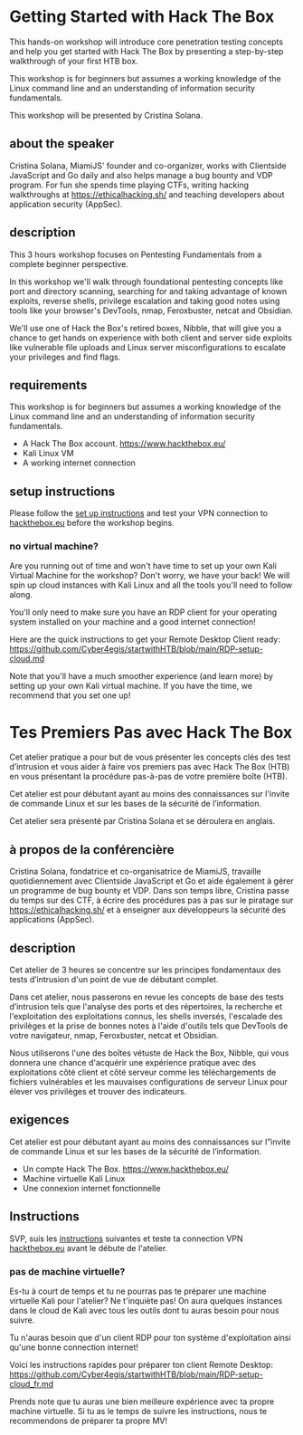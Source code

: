 # Getting Started with Hack The Box 
This hands-on workshop will introduce core penetration testing concepts and help you get started with Hack The Box by presenting a step-by-step walkthrough of your first HTB box.

This workshop is for beginners but assumes a working knowledge of the Linux command line and an understanding of information security fundamentals.

This workshop will be presented by Cristina Solana.

## about the speaker

Cristina Solana, MiamiJS' founder and co-organizer, works with Clientside JavaScript and Go daily and also helps manage a bug bounty and VDP program. For fun she spends time playing CTFs, writing hacking walkthroughs at https://ethicalhacking.sh/ and teaching developers about application security (AppSec).

## description

This 3 hours workshop focuses on Pentesting Fundamentals from a complete beginner perspective. 

In this workshop we'll walk through foundational pentesting concepts like port and directory scanning, searching for and taking advantage of known exploits, reverse shells, privilege escalation and taking good notes using tools like your browser's DevTools, nmap, Feroxbuster, netcat and Obsidian.

We'll use one of Hack the Box's retired boxes, Nibble, that will give you a chance to get hands on experience with both client and server side exploits like vulnerable file uploads and Linux server misconfigurations to escalate your privileges and find flags.

## requirements

This workshop is for beginners but assumes a working knowledge of the Linux command line and an understanding of information security fundamentals.

* A Hack The Box account. https://www.hackthebox.eu/
* Kali Linux VM
* A working internet connection

## setup instructions

Please follow the [set up instructions](00-set-up.md) and test your VPN connection to [hackthebox.eu](https://www.hackthebox.eu/) before the workshop begins.

### no virtual machine?

Are you running out of time and won't have time to set up your own Kali Virtual Machine for the workshop? Don't worry, we have your back! We will spin up cloud instances with Kali Linux and all the tools you'll need to follow along. 

You'll only need to make sure you have an RDP client for your operating system installed on your machine and a good internet connection!

Here are the quick instructions to get your Remote Desktop Client ready: https://github.com/Cyber4egis/startwithHTB/blob/main/RDP-setup-cloud.md

Note that you'll have a much smoother experience (and learn more) by setting up your own Kali virtual machine. If you have the time, we recommend that you set one up!

# Tes Premiers Pas avec Hack The Box
Cet atelier pratique a pour but de vous présenter les concepts clés des test d’intrusion et vous aider à faire vos premiers pas avec Hack The Box (HTB) en vous présentant la procédure pas-à-pas de votre première boîte (HTB). 

Cet atelier est pour débutant ayant au moins des connaissances sur l'invite de commande Linux et sur les bases de la sécurité de l’information. 

Cet atelier sera présenté par Cristina Solana et se déroulera en anglais.

## à propos de la conférencière

Cristina Solana, fondatrice et co-organisatrice de MiamiJS, travaille quotidiennement avec Clientside JavaScript et Go et aide également à gérer un programme de bug bounty et VDP. Dans son temps libre, Cristina passe du temps  sur des CTF, à écrire des procédures pas à pas sur le piratage sur https://ethicalhacking.sh/ et à enseigner aux développeurs la sécurité des applications (AppSec).

## description 

Cet atelier de 3 heures se concentre sur les principes fondamentaux des tests d’intrusion d'un point de vue de débutant complet.

Dans cet atelier, nous passerons en revue les concepts de base des tests d’intrusion tels que l'analyse des ports et des répertoires, la recherche et l'exploitation des exploitations connus, les shells inversés, l'escalade des privilèges et la prise de bonnes notes à l'aide d'outils tels que DevTools de votre navigateur, nmap, Feroxbuster, netcat et Obsidian.

Nous utiliserons l'une des boîtes vétuste de Hack the Box, Nibble, qui vous donnera une chance d'acquérir une expérience pratique avec des exploitations côté client et côté serveur comme les téléchargements de fichiers vulnérables et les mauvaises configurations de serveur Linux pour élever vos privilèges et trouver des indicateurs.

## exigences

Cet atelier est pour débutant ayant au moins des connaissances sur l”invite de commande Linux et sur les bases de la sécurité de l’information.

* Un compte Hack The Box. https://www.hackthebox.eu/
* Machine virtuelle Kali Linux
* Une connexion internet fonctionnelle

## Instructions

SVP, suis les [instructions](00-set-up.md) suivantes et teste ta connection VPN [hackthebox.eu](https://www.hackthebox.eu/) avant le débute de l'atelier.

### pas de machine virtuelle?

Es-tu à court de temps et tu ne pourras pas te préparer une machine virtuelle Kali pour l'atelier? Ne t'inquiète pas! On aura quelques instances dans le cloud de Kali avec tous les outils dont tu auras besoin pour nous suivre. 

Tu n'auras besoin que d'un client RDP pour ton système d'exploitation ainsi qu'une bonne connection internet!

Voici les instructions rapides pour préparer ton client Remote Desktop: https://github.com/Cyber4egis/startwithHTB/blob/main/RDP-setup-cloud_fr.md

Prends note que tu auras une bien meilleure expérience avec ta propre machine virtuelle. Si tu as le temps de suivre les instructions, nous te recommendons de préparer ta propre MV!

